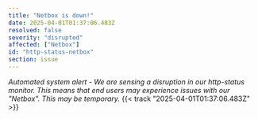 ```yaml
---
title: "Netbox is down!"
date: 2025-04-01T01:37:06.483Z
resolved: false
severity: "disrupted"
affected: ["Netbox"]
id: "http-status-netbox"
section: issue
---
```


**Automated system alert* - We are sensing a disruption in our http-status monitor. This means that end users may experience issues with our "Netbox". This may be temporary.* {{< track "2025-04-01T01:37:06.483Z" >}}
